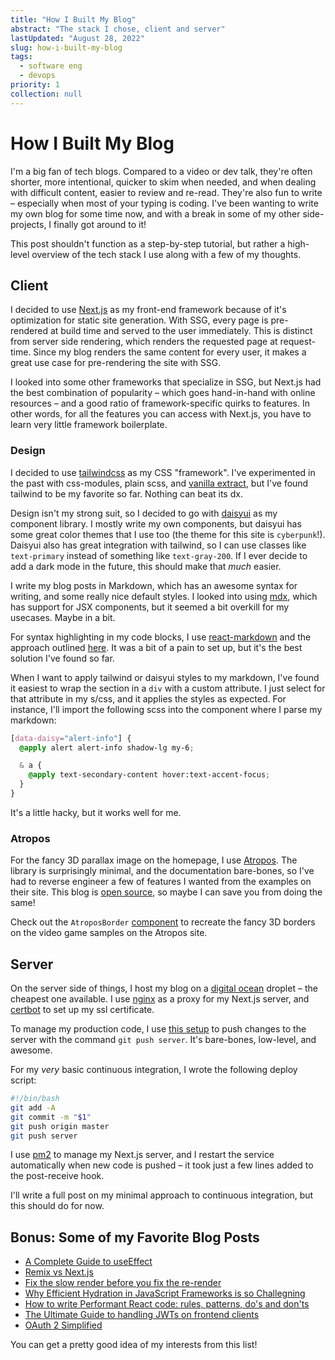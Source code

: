 ```yaml
---
title: "How I Built My Blog"
abstract: "The stack I chose, client and server"
lastUpdated: "August 28, 2022"
slug: how-i-built-my-blog
tags:
  - software eng
  - devops
priority: 1
collection: null
---
```


# How I Built My Blog

I'm a big fan of tech blogs. Compared to a video or dev talk, they're often shorter, more intentional, quicker to skim when needed, and when dealing with difficult content, easier to review and re-read. They're also fun to write – especially when most of your typing is coding. I've been wanting to write my own blog for some time now, and with a break in some of my other side-projects, I finally got around to it!

This post shouldn't function as a step-by-step tutorial, but rather a high-level overview of the tech stack I use along with a few of my thoughts.

## Client

I decided to use [Next.js](https://nextjs.org/) as my front-end framework because of it's optimization for static site generation. With SSG, every page is pre-rendered at build time and served to the user immediately. This is distinct from server side rendering, which renders the requested page at request-time. Since my blog renders the same content for every user, it makes a great use case for pre-rendering the site with SSG.

I looked into some other frameworks that specialize in SSG, but Next.js had the best combination of popularity – which goes hand-in-hand with online resources – and a good ratio of framework-specific quirks to features. In other words, for all the features you can access with Next.js, you have to learn very little framework boilerplate.

### Design

I decided to use [tailwindcss](https://tailwindcss.com/) as my CSS "framework". I've experimented in the past with css-modules, plain scss, and [vanilla extract](https://vanilla-extract.style/), but I've found tailwind to be my favorite so far. Nothing can beat its dx.

Design isn't my strong suit, so I decided to go with [daisyui](https://daisyui.com/) as my component library. I mostly write my own components, but daisyui has some great color themes that I use too (the theme for this site is `cyberpunk`!). Daisyui also has great integration with tailwind, so I can use classes like `text-primary` instead of something like `text-gray-200`. If I ever decide to add a dark mode in the future, this should make that _much_ easier.

I write my blog posts in Markdown, which has an awesome syntax for writing, and some really nice default styles. I looked into using [mdx](https://mdxjs.com/), which has support for JSX components, but it seemed a bit overkill for my usecases. Maybe in a bit.

For syntax highlighting in my code blocks, I use [react-markdown](https://github.com/remarkjs/react-markdown) and the approach outlined [here](https://github.com/remarkjs/react-markdown#use-custom-components-syntax-highlight). It was a bit of a pain to set up, but it's the best solution I've found so far.

When I want to apply tailwind or daisyui styles to my markdown, I've found it easiest to wrap the section in a `div` with a custom attribute. I just select for that attribute in my s/css, and it applies the styles as expected. For instance, I'll import the following scss into the component where I parse my markdown:

```scss
[data-daisy="alert-info"] {
  @apply alert alert-info shadow-lg my-6;

  & a {
    @apply text-secondary-content hover:text-accent-focus;
  }
}
```

It's a little hacky, but it works well for me.

### Atropos

For the fancy 3D parallax image on the homepage, I use [Atropos](https://atroposjs.com/). The library is surprisingly minimal, and the documentation bare-bones, so I've had to reverse engineer a few of features I wanted from the examples on their site. This blog is [open source](https://github.com/ElanMedoff/personal-site), so maybe I can save you from doing the same!

<div data-daisy="alert">

Check out the `AtroposBorder` [component](https://github.com/ElanMedoff/personal-site/blob/master/components/AtroposBorder.tsx) to recreate the fancy 3D borders on the video game samples on the Atropos site.

</div>

## Server

On the server side of things, I host my blog on a [digital ocean](https://www.digitalocean.com/) droplet – the cheapest one available. I use [nginx](https://www.nginx.com/) as a proxy for my Next.js server, and [certbot](https://certbot.eff.org/) to set up my ssl certificate.

To manage my production code, I use [this setup](https://toroid.org/git-website-howto) to push changes to the server with the command `git push server`. It's bare-bones, low-level, and awesome.

For my _very_ basic continuous integration, I wrote the following deploy script:

```bash
#!/bin/bash
git add -A
git commit -m "$1"
git push origin master
git push server
```

I use [pm2](https://pm2.keymetrics.io/) to manage my Next.js server, and I restart the service automatically when new code is pushed – it took just a few lines added to the post-receive hook.

I'll write a full post on my minimal approach to continuous integration, but this should do for now.

## Bonus: Some of my Favorite Blog Posts

- [A Complete Guide to useEffect](https://overreacted.io/a-complete-guide-to-useeffect/)
- [Remix vs Next.js](https://remix.run/blog/remix-vs-next)
- [Fix the slow render before you fix the re-render](https://kentcdodds.com/blog/fix-the-slow-render-before-you-fix-the-re-render)
- [Why Efficient Hydration in JavaScript Frameworks is so Challegning](https://dev.to/this-is-learning/why-efficient-hydration-in-javascript-frameworks-is-so-challenging-1ca3)
- [How to write Performant React code: rules, patterns, do's and don'ts](https://www.developerway.com/posts/how-to-write-performant-react-code)
- [The Ultimate Guide to handling JWTs on frontend clients](https://hasura.io/blog/best-practices-of-using-jwt-with-graphql)
- [OAuth 2 Simplified](https://aaronparecki.com/oauth-2-simplified/)

You can get a pretty good idea of my interests from this list!
